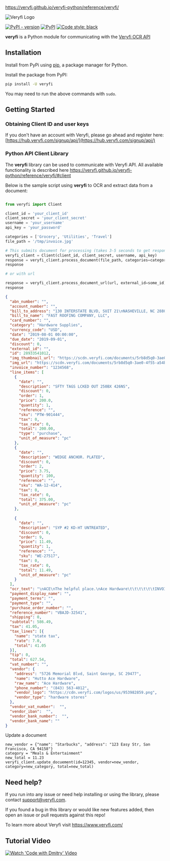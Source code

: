 https://veryfi.github.io/veryfi-python/reference/veryfi/

![Veryfi Logo](https://cdn.veryfi.com/logos/veryfi-logo-wide-github.png)

[![PyPI - version](https://img.shields.io/pypi/v/veryfi.svg)](https://pypi.python.org/pypi/veryfi/)
[![PyPI](https://img.shields.io/pypi/pyversions/veryfi.svg)](https://pypi.python.org/pypi/veryfi)
[![Code style: black](https://img.shields.io/badge/code%20style-black-000000.svg)](https://github.com/psf/black)

**veryfi** is a Python module for communicating with the [Veryfi OCR API](https://veryfi.com/api/)

## Installation

Install from PyPi using [pip](http://www.pip-installer.org/en/latest/), a
package manager for Python.


Install the package from PyPI:
```bash
pip install -U veryfi
```
You may need to run the above commands with `sudo`.

## Getting Started

### Obtaining Client ID and user keys
If you don't have an account with Veryfi, please go ahead and register here: [https://hub.veryfi.com/signup/api/](https://hub.veryfi.com/signup/api/)

### Python API Client Library
The **veryfi** library can be used to communicate with Veryfi API. All available functionality is described here https://veryfi.github.io/veryfi-python/reference/veryfi/#client

Below is the sample script using **veryfi** to OCR and extract data from a document:

```python

from veryfi import Client

client_id = 'your_client_id'
client_secret = 'your_client_secret'
username = 'your_username'
api_key = 'your_password'

categories = ['Grocery', 'Utilities', 'Travel']
file_path = '/tmp/invoice.jpg'

# This submits document for processing (takes 3-5 seconds to get response)
veryfi_client = Client(client_id, client_secret, username, api_key)
response = veryfi_client.process_document(file_path, categories=categories)
response

# or with url

response = veryfi_client.process_document_url(url, external_id=some_id)
response
```
```json
{
  "abn_number": "",
  "account_number": "",
  "bill_to_address": "130 INTERSTATE BLVD, SUIT 21\nNASHEVILLE, NC 28806",
  "bill_to_name": "FAST ROOFING COMPANY, LLC",
  "card_number": "",
  "category": "Hardware Supplies",
  "currency_code": "USD",
  "date": "2019-08-01 00:00:00",
  "due_date": "2019-09-01",
  "discount": 0,
  "external_id": "",
  "id": 28933541012,
  "img_thumbnail_url": "https://scdn.veryfi.com/documents/5rb8d5q0-3ae0-4f55-a54b-c01a553ab2da_t.jpg",
  "img_url": "https://scdn.veryfi.com/documents/5rb8d5q0-3ae0-4f55-a54b-c01a553ab2da.pdf",
  "invoice_number": "1234568",
  "line_items": [
    {
      "date": "",
      "description": "SFTY TAGS LCKED OUT 250BX 426NS",
      "discount": 0,
      "order": 1,
      "price": 200.0,
      "quantity": 1,
      "reference": "",
      "sku": "PTW-901444",
      "tax": 0,
      "tax_rate": 0,
      "total": 200.00,
      "type": "purchase",
      "unit_of_measure": "pc"
    },
    {
      "date": "",
      "description": "WEDGE ANCHOR. PLATED",
      "discount": 0,
      "order": 2,
      "price": 3.75,
      "quantity": 100,
      "reference": "",
      "sku": "WA-12-414",
      "tax": 0,
      "tax_rate": 0,
      "total": 375.00,
      "unit_of_measure": "pc"
    },
    
    {
      "date": "",
      "description": "SYP #2 KD-HT UNTREATED",
      "discount": 0,
      "order": 9,
      "price": 11.49,
      "quantity": 1,
      "reference": "",
      "sku": "WE-27517",
      "tax": 0,
      "tax_rate": 0,
      "total": 11.49,
      "unit_of_measure": "pc"
    }
  ],
  "ocr_text": "\nACE\nThe helpful place.\nAce Hardware\t\t\t\t\t\tINVOICE\n5726.....",
  "payment_display_name": "",
  "payment_terms": "",
  "payment_type": "",
  "purchase_order_number": "",
  "reference_number": "VBAJD-32541",
  "shipping": 0,
  "subtotal": 586.49,
  "tax": 41.05,
  "tax_lines": [{
    "name": "state tax",
    "rate": 7.0,
    "total": 41.05
  }],
  "tip": 0,
  "total": 627.54,
  "vat_number": "",
  "vendor": {
    "address": "5726 Memorial Blvd, Saint George, SC 29477",
    "name": "Hutto Ace Hardware",
    "raw_name": "Ace Hardware",
    "phone_number": "(843) 563-4012",
    "vendor_logo": "https://cdn.veryfi.com/logos/us/953982859.png",
    "vendor_type": "hardware stores"
  },
  "vendor_vat_number":  "",
  "vendor_iban":  "",
  "vendor_bank_number":  "", 
  "vendor_bank_name": ""
}
``` 

Update a document
```
new_vendor = {"name": "Starbucks", "address": "123 Easy Str, San Francisco, CA 94158"}
category = "Meals & Entertainment"
new_total = 11.23
veryfi_client.update_docuement(id=12345, vendor=new_vendor, category=new_category, total=new_total)
```


## Need help?
If you run into any issue or need help installing or using the library, please contact support@veryfi.com.

If you found a bug in this library or would like new features added, then open an issue or pull requests against this repo!

To learn more about Veryfi visit https://www.veryfi.com/

## Tutorial Video

[![Watch 'Code with Dmitry' Video](https://img.youtube.com/vi/CwNkFxVEwuo/0.jpg)](https://www.youtube.com/watch?v=CwNkFxVEwuo&list=PLkA-lFc8JUY53MNgA5FWJSLXoW5PWBDfK&index=2)
